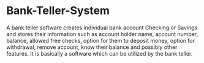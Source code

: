 # Bank-Teller-System
A bank teller software creates individual bank account Checking or Savings and stores their information such as account holder name, account number, balance, allowed free checks, option for them to deposit money, option for withdrawal, remove account, know their balance and possibly other features. It is basically a software which can be utilized by the bank teller.
